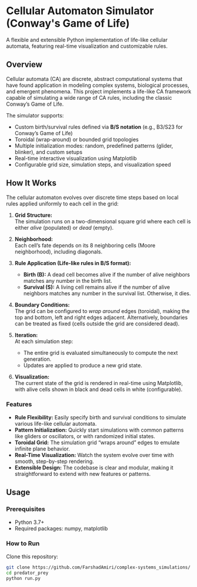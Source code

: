 # Cellular Automaton Simulator (Conway's Game of Life)

A flexible and extensible Python implementation of life-like cellular automata, featuring real-time visualization and customizable rules.


## Overview

Cellular automata (CA) are discrete, abstract computational systems that have found application in modeling complex systems, biological processes, and emergent phenomena. This project implements a life-like CA framework capable of simulating a wide range of CA rules, including the classic Conway’s Game of Life.

The simulator supports:

- Custom birth/survival rules defined via **B/S notation** (e.g., B3/S23 for Conway’s Game of Life)
- Toroidal (wrap-around) or bounded grid topologies
- Multiple initialization modes: random, predefined patterns (glider, blinker), and custom setups
- Real-time interactive visualization using Matplotlib
- Configurable grid size, simulation steps, and visualization speed

## How It Works

The cellular automaton evolves over discrete time steps based on local rules applied uniformly to each cell in the grid:

1. **Grid Structure:**  
   The simulation runs on a two-dimensional square grid where each cell is either *alive* (populated) or *dead* (empty).

2. **Neighborhood:**  
   Each cell’s fate depends on its 8 neighboring cells (Moore neighborhood), including diagonals.

3. **Rule Application (Life-like rules in B/S format):**  
   - **Birth (B):** A dead cell becomes alive if the number of alive neighbors matches any number in the birth list.  
   - **Survival (S):** A living cell remains alive if the number of alive neighbors matches any number in the survival list. Otherwise, it dies.

4. **Boundary Conditions:**  
   The grid can be configured to *wrap around* edges (toroidal), making the top and bottom, left and right edges adjacent. Alternatively, boundaries can be treated as fixed (cells outside the grid are considered dead).

5. **Iteration:**  
   At each simulation step:  
   - The entire grid is evaluated simultaneously to compute the next generation.  
   - Updates are applied to produce a new grid state.

6. **Visualization:**  
   The current state of the grid is rendered in real-time using Matplotlib, with alive cells shown in black and dead cells in white (configurable).


### Features

- **Rule Flexibility:** Easily specify birth and survival conditions to simulate various life-like cellular automata.
- **Pattern Initialization:** Quickly start simulations with common patterns like gliders or oscillators, or with randomized initial states.
- **Toroidal Grid:** The simulation grid “wraps around” edges to emulate infinite plane behavior.
- **Real-Time Visualization:** Watch the system evolve over time with smooth, step-by-step rendering.
- **Extensible Design:** The codebase is clear and modular, making it straightforward to extend with new features or patterns.

## Usage

### Prerequisites

- Python 3.7+
- Required packages: numpy, matplotlib


### How to Run

Clone this repository:

```bash
git clone https://github.com/FarshadAmiri/complex-systems_simulations/
cd predator_prey
python run.py
